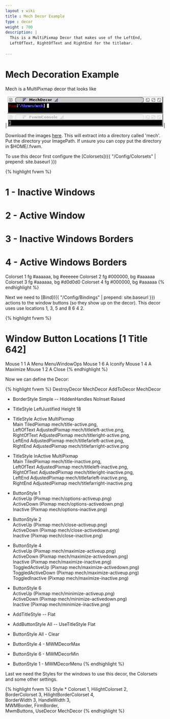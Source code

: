 ```yaml
---
layout : wiki
title : Mech Decor Example
type : decor
weight : 700
description: |
  This is a MultiPixmap Decor that makes use of the LeftEnd,
  LeftOfText, RightOfText and RightEnd for the titlebar.

---
```

# Mech Decoration Example

Mech is a MultiPixmap decor that looks like

|![image](scrot.png)|

Download the images [here](decor-mech.tar.gz). This will extract into
a directory called 'mech'. Put the directory your ImagePath. If unsure
you can copy put the directory in $HOME/.fvwm.

To use this decor first configure the 
[Colorsets]({{ "/Config/Colorsets" | prepend: site.baseurl }})

{% highlight fvwm %}
#   1 - Inactive Windows 
#   2 - Active Window
#   3 - Inactive Windows Borders
#   4 - Active Windows Borders
Colorset 1 fg #aaaaaa, bg #eeeeee
Colorset 2 fg #000000, bg #aaaaaa
Colorset 3 fg #aaaaaa, bg #d0d0d0
Colorset 4 fg #000000, bg #aaaaaa
{% endhighlight %}

Next we need to [Bind]({{ "/Config/Bindings" | prepend: site.baseurl }})
actions to the window buttons (so they show up on the decor). This decor uses
use locations 1, 3, 5 and 8 6 4 2.

{% highlight fvwm %}
# Window Button Locations [1 Title 642]
Mouse 1 1 A Menu MenuWindowOps
Mouse 1 6 A Iconify
Mouse 1 4 A Maximize
Mouse 1 2 A Close
{% endhighlight %}

Now we can define the Decor:

{% highlight fvwm %}
DestroyDecor MechDecor
AddToDecor MechDecor
+ BorderStyle Simple -- HiddenHandles NoInset Raised
+ TitleStyle LeftJustified Height 18 
+ TitleStyle Active MultiPixmap \
        Main TiledPixmap mech/title-active.png, \
        LeftOfText AdjustedPixmap mech/titleleft-active.png, \
        RightOfText AdjustedPixmap mech/titleright-active.png, \
        LeftEnd AdjustedPixmap mech/titlefarleft-active.png, \
        RightEnd AdjustedPixmap mech/titlefarright-active.png
+ TitleStyle InActive MultiPixmap \
        Main TiledPixmap mech/title-inactive.png, \
        LeftOfText AdjustedPixmap mech/titleleft-inactive.png, \
        RightOfText AdjustedPixmap mech/titleright-inactive.png, \
        LeftEnd AdjustedPixmap mech/titlefarleft-inactive.png, \
        RightEnd AdjustedPixmap mech/titlefarright-inactive.png

+ ButtonStyle 1 \
        ActiveUp   (Pixmap mech/options-activeup.png) \
        ActiveDown (Pixmap mech/options-activedown.png) \
        Inactive   (Pixmap mech/options-inactive.png)
+ ButtonStyle 2 \
        ActiveUp   (Pixmap mech/close-activeup.png) \
        ActiveDown (Pixmap mech/close-activedown.png) \
        Inactive   (Pixmap mech/close-inactive.png)
+ ButtonStyle 4 \
        ActiveUp   (Pixmap mech/maximize-activeup.png) \
        ActiveDown (Pixmap mech/maximize-activedown.png) \
        Inactive   (Pixmap mech/maximize-inactive.png) \
        ToggledActiveUp   (Pixmap mech/maximize-activedown.png) \
        ToggledActiveDown (Pixmap mech/maximize-activeup.png) \
        ToggledInactive   (Pixmap mech/maximize-inactive.png)
+ ButtonStyle 6 \
        ActiveUp   (Pixmap mech/minimize-activeup.png) \
        ActiveDown (Pixmap mech/minimize-activedown.png) \
        Inactive   (Pixmap mech/minimize-inactive.png)

+ AddTitleStyle -- Flat
+ AddButtonStyle All -- UseTitleStyle Flat
+ ButtonStyle All - Clear
+ ButtonStyle 4 - MWMDecorMax
+ ButtonStyle 6 - MWMDecorMin
+ ButtonStyle 1 - MWMDecorMenu
{% endhighlight %}

Last we need the Styles for the windows to use this decor, the
Colorsets and some other settings.

{% highlight fvwm %}
Style * Colorset 1, HilightColorset 2, \
        BorderColorset 3, HilightBorderColorset 4, \
        BorderWidth 3, HandleWidth 3, \
        MWMBorder, FirmBorder, \
        MwmButtons, UseDecor MechDecor
{% endhighlight %}

